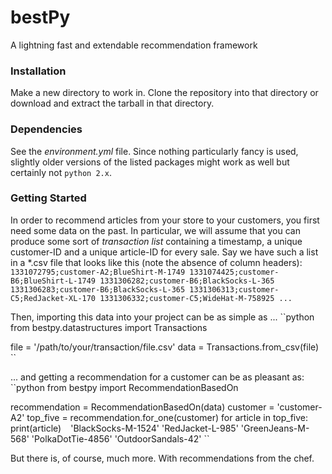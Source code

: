 # __bestPy__
A lightning fast and extendable recommendation framework

### Installation
Make a new directory to work in. Clone the repository into that directory or download and extract the tarball in that directory.

### Dependencies
See the _environment.yml_ file. Since nothing particularly fancy is used, slightly older versions of the listed packages might work as well but certainly not `python 2.x`.

### Getting Started
In order to recommend articles from your store to your customers, you first need some data on the past. In particular, we will assume that you can produce some sort of _transaction list_ containing a timestamp, a unique customer-ID and a unique article-ID for every sale. Say we have such a list in a *.csv file that looks like this (note the absence of column headers):
``
1331072795;customer-A2;BlueShirt-M-1749
1331074425;customer-B6;BlueShirt-L-1749
1331306282;customer-B6;BlackSocks-L-365
1331306283;customer-B6;BlackSocks-L-365
1331306313;customer-C5;RedJacket-XL-170
1331306332;customer-C5;WideHat-M-758925
...
``

Then, importing this data into your project can be as simple as ...
``python
from bestpy.datastructures import Transactions

file = '/path/to/your/transaction/file.csv'
data = Transactions.from_csv(file)
``

... and getting a recommendation for a customer can be as pleasant as:
``python
from bestpy import RecommendationBasedOn

recommendation = RecommendationBasedOn(data)
customer = 'customer-A2'
top_five = recommendation.for_one(customer)
for article in top_five:
    print(article)
``
``
'BlackSocks-M-1524'
'RedJacket-L-985'
'GreenJeans-M-568'
'PolkaDotTie-4856'
'OutdoorSandals-42'
``

But there is, of course, much more. With recommendations from the chef.
